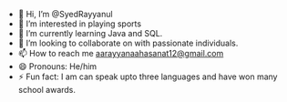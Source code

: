 - 👋 Hi, I’m @SyedRayyanul
- 👀 I’m interested in playing sports
- 🌱 I’m currently learning Java and SQL.
- 💞️ I’m looking to collaborate on with passionate individuals.
- 📫 How to reach me aarayyanaahasanat12@gmail.com
- 😄 Pronouns: He/him
- ⚡ Fun fact: I am can speak upto three languages and have won many school awards.

<!---
SyedRayyanul/SyedRayyanul is a ✨ special ✨ repository because its `README.md` (this file) appears on your GitHub profile.
You can click the Preview link to take a look at your changes.
--->
